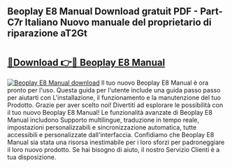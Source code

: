 ## Beoplay E8 Manual Download gratuit PDF - Part-C7r Italiano Nuovo manuale del proprietario di riparazione aT2Gt

# <h2><a href="http://dfdmos.blite.top/?on=Beoplay+E8+Manual">🔗Download 👉🔴 Beoplay E8 Manual</a></h2>

[![Beoplay E8 Manual download](https://i.imgur.com/lujVjoI.png)](http://dfdmos.blite.top/?on=Beoplay+E8+Manual)
Il tuo nuovo Beoplay E8 Manual è ora pronto per l'uso. Questa guida per l'utente include una guida passo passo per aiutarti con L'installazione, il funzionamento e la manutenzione del tuo Prodotto. Grazie per aver scelto noi! Divertiti ad esplorare le possibilità con il tuo nuovo Beoplay E8 Manual! Le funzionalità avanzate di Beoplay E8 Manual includono Supporto multilingue, traduzione in tempo reale, impostazioni personalizzabili e sincronizzazione automatica, tutte accessibili e personalizzate dall'interfaccia. Confidiamo che Beoplay E8 Manual sia stata una risorsa inestimabile per i loro sforzi per padroneggiare il loro nuovo prodotto. Se hai bisogno di aiuto, il nostro Servizio Clienti è a tua disposizione.
